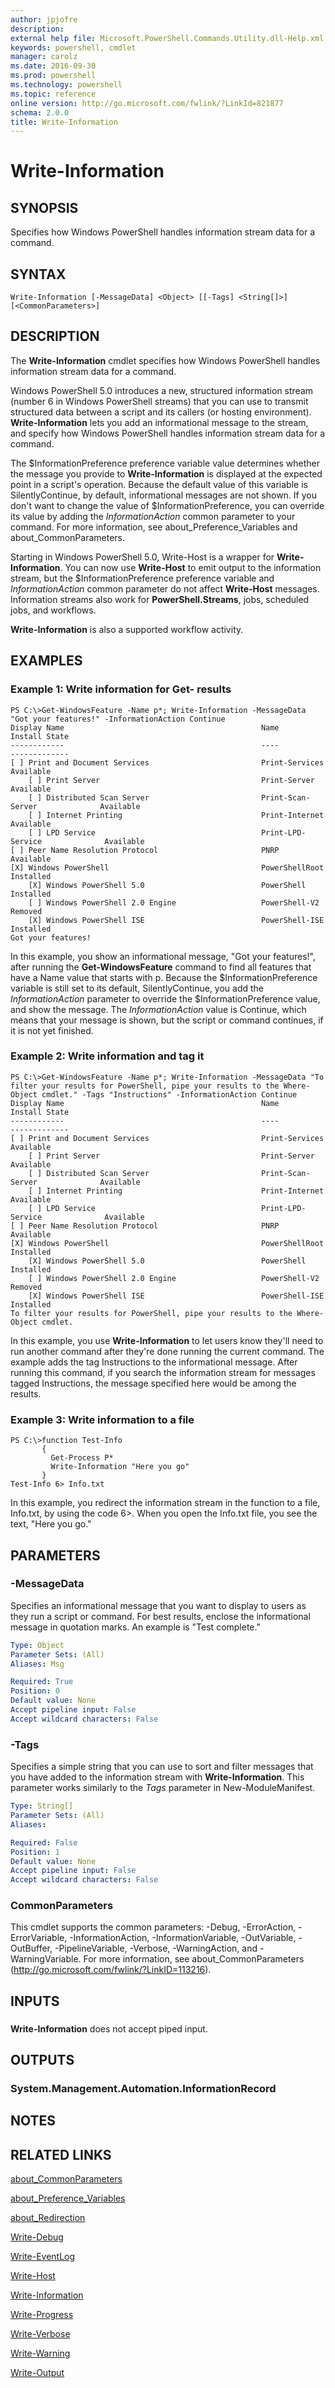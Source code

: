 ```yaml
---
author: jpjofre
description: 
external help file: Microsoft.PowerShell.Commands.Utility.dll-Help.xml
keywords: powershell, cmdlet
manager: carolz
ms.date: 2016-09-30
ms.prod: powershell
ms.technology: powershell
ms.topic: reference
online version: http://go.microsoft.com/fwlink/?LinkId=821877
schema: 2.0.0
title: Write-Information
---
```


# Write-Information

## SYNOPSIS
Specifies how Windows PowerShell handles information stream data for a command.

## SYNTAX

```
Write-Information [-MessageData] <Object> [[-Tags] <String[]>] [<CommonParameters>]
```

## DESCRIPTION
The **Write-Information** cmdlet specifies how Windows PowerShell handles information stream data for a command.

Windows PowerShell 5.0 introduces a new, structured information stream (number 6 in Windows PowerShell streams) that you can use to transmit structured data between a script and its callers (or hosting environment).
**Write-Information** lets you add an informational message to the stream, and specify how Windows PowerShell handles information stream data for a command.

The $InformationPreference preference variable value determines whether the message you provide to **Write-Information** is displayed at the expected point in a script's operation.
Because the default value of this variable is SilentlyContinue, by default, informational messages are not shown.
If you don't want to change the value of $InformationPreference, you can override its value by adding the *InformationAction* common parameter to your command.
For more information, see about_Preference_Variables and about_CommonParameters.

Starting in Windows PowerShell 5.0, Write-Host is a wrapper for **Write-Information**.
You can now use **Write-Host** to emit output to the information stream, but the $InformationPreference preference variable and *InformationAction* common parameter do not affect **Write-Host** messages.
Information streams also work for **PowerShell.Streams**, jobs, scheduled jobs, and workflows.

**Write-Information** is also a supported workflow activity.

## EXAMPLES

### Example 1: Write information for Get- results
```
PS C:\>Get-WindowsFeature -Name p*; Write-Information -MessageData "Got your features!" -InformationAction Continue
Display Name                                            Name                       Install State
------------                                            ----                       -------------
[ ] Print and Document Services                         Print-Services                 Available
    [ ] Print Server                                    Print-Server                   Available
    [ ] Distributed Scan Server                         Print-Scan-Server              Available
    [ ] Internet Printing                               Print-Internet                 Available
    [ ] LPD Service                                     Print-LPD-Service              Available
[ ] Peer Name Resolution Protocol                       PNRP                           Available
[X] Windows PowerShell                                  PowerShellRoot                 Installed
    [X] Windows PowerShell 5.0                          PowerShell                     Installed
    [ ] Windows PowerShell 2.0 Engine                   PowerShell-V2                    Removed
    [X] Windows PowerShell ISE                          PowerShell-ISE                 Installed
Got your features!
```

In this example, you show an informational message, "Got your features!", after running the **Get-WindowsFeature** command to find all features that have a Name value that starts with p.
Because the $InformationPreference variable is still set to its default, SilentlyContinue, you add the *InformationAction* parameter to override the $InformationPreference value, and show the message.
The *InformationAction* value is Continue, which means that your message is shown, but the script or command continues, if it is not yet finished.

### Example 2: Write information and tag it
```
PS C:\>Get-WindowsFeature -Name p*; Write-Information -MessageData "To filter your results for PowerShell, pipe your results to the Where-Object cmdlet." -Tags "Instructions" -InformationAction Continue
Display Name                                            Name                       Install State
------------                                            ----                       -------------
[ ] Print and Document Services                         Print-Services                 Available
    [ ] Print Server                                    Print-Server                   Available
    [ ] Distributed Scan Server                         Print-Scan-Server              Available
    [ ] Internet Printing                               Print-Internet                 Available
    [ ] LPD Service                                     Print-LPD-Service              Available
[ ] Peer Name Resolution Protocol                       PNRP                           Available
[X] Windows PowerShell                                  PowerShellRoot                 Installed
    [X] Windows PowerShell 5.0                          PowerShell                     Installed
    [ ] Windows PowerShell 2.0 Engine                   PowerShell-V2                    Removed
    [X] Windows PowerShell ISE                          PowerShell-ISE                 Installed
To filter your results for PowerShell, pipe your results to the Where-Object cmdlet.
```

In this example, you use **Write-Information** to let users know they'll need to run another command after they're done running the current command.
The example adds the tag Instructions to the informational message.
After running this command, if you search the information stream for messages tagged Instructions, the message specified here would be among the results.

### Example 3: Write information to a file
```
PS C:\>function Test-Info
       { 
         Get-Process P*
         Write-Information "Here you go"
       }
Test-Info 6> Info.txt
```

In this example, you redirect the information stream in the function to a file, Info.txt, by using the code 6\>.
When you open the Info.txt file, you see the text, "Here you go."

## PARAMETERS

### -MessageData
Specifies an informational message that you want to display to users as they run a script or command.
For best results, enclose the informational message in quotation marks.
An example is "Test complete."

```yaml
Type: Object
Parameter Sets: (All)
Aliases: Msg

Required: True
Position: 0
Default value: None
Accept pipeline input: False
Accept wildcard characters: False
```

### -Tags
Specifies a simple string that you can use to sort and filter messages that you have added to the information stream with **Write-Information**.
This parameter works similarly to the *Tags* parameter in New-ModuleManifest.

```yaml
Type: String[]
Parameter Sets: (All)
Aliases: 

Required: False
Position: 1
Default value: None
Accept pipeline input: False
Accept wildcard characters: False
```

### CommonParameters
This cmdlet supports the common parameters: -Debug, -ErrorAction, -ErrorVariable, -InformationAction, -InformationVariable, -OutVariable, -OutBuffer, -PipelineVariable, -Verbose, -WarningAction, and -WarningVariable. For more information, see about_CommonParameters (http://go.microsoft.com/fwlink/?LinkID=113216).

## INPUTS

###  
**Write-Information** does not accept piped input.

## OUTPUTS

### System.Management.Automation.InformationRecord

## NOTES

## RELATED LINKS

[about_CommonParameters](../Microsoft.PowerShell.Core/About/about_CommonParameters.md)

[about_Preference_Variables](../Microsoft.PowerShell.Core/About/about_Preference_Variables.md)

[about_Redirection](../Microsoft.PowerShell.Core/About/about_Redirection.md)

[Write-Debug](Write-Debug.md)

[Write-EventLog](../Microsoft.PowerShell.Management/Write-EventLog.md)

[Write-Host](Write-Host.md)

[Write-Information](Write-Information.md)

[Write-Progress](Write-Progress.md)

[Write-Verbose](Write-Verbose.md)

[Write-Warning](Write-Warning.md)

[Write-Output](Write-Output.md)


